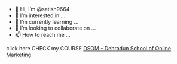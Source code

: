 - 👋 Hi, I’m @satish9664
- 👀 I’m interested in ...
- 🌱 I’m currently learning ...
- 💞️ I’m looking to collaborate on ...
- 📫 How to reach me ...

<!---
satish9664/satish9664 is a ✨ special ✨ repository because its `README.md` (this file) appears on your GitHub profile.
You can click the Preview link to take a look at your changes.
--->
click here CHECK my COURSE <a href="https://www.dsom.in/free-directory-submission-sites-lists">DSOM - Dehradun School of Online Marketing</a>
